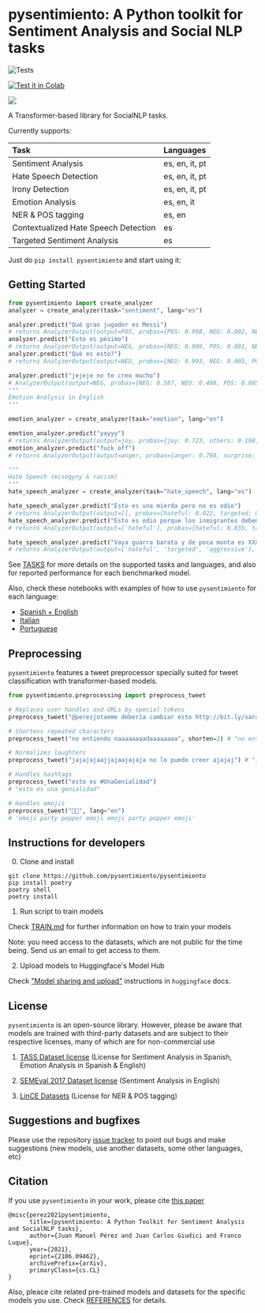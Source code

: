 # pysentimiento: A Python toolkit for Sentiment Analysis and Social NLP tasks

![Tests](https://github.com/finiteautomata/pysentimiento/workflows/run_tests/badge.svg)

[![Test it in Colab](https://colab.research.google.com/assets/colab-badge.svg)](https://colab.research.google.com/github/pysentimiento/pysentimiento/blob/master/notebooks/examples/pysentimiento_sentiment_analysis_in_spanish.ipynb)

<p>
<a href="https://console.tiyaro.ai/explore?q=pysentimiento/robertuito-&pub=pysentimiento"> <img src="https://tiyaro-public-docs.s3.us-west-2.amazonaws.com/assets/try_on_tiyaro_badge.svg"></a>
</p>




A Transformer-based library for SocialNLP tasks.

Currently supports:


| Task                                 | Languages                             |
|:---------------------                |:---------------------------------------|
| Sentiment Analysis                   | es, en, it, pt                        |
| Hate Speech Detection                | es, en, it, pt                        |
| Irony Detection                      | es, en, it, pt                        |
| Emotion Analysis                     | es, en, it                            |
| NER & POS tagging                    | es, en                                |
| Contextualized Hate Speech Detection | es                                    |
| Targeted Sentiment Analysis          | es                                    |


Just do `pip install pysentimiento` and start using it:

## Getting Started

```python
from pysentimiento import create_analyzer
analyzer = create_analyzer(task="sentiment", lang="es")

analyzer.predict("Qué gran jugador es Messi")
# returns AnalyzerOutput(output=POS, probas={POS: 0.998, NEG: 0.002, NEU: 0.000})
analyzer.predict("Esto es pésimo")
# returns AnalyzerOutput(output=NEG, probas={NEG: 0.999, POS: 0.001, NEU: 0.000})
analyzer.predict("Qué es esto?")
# returns AnalyzerOutput(output=NEU, probas={NEU: 0.993, NEG: 0.005, POS: 0.002})

analyzer.predict("jejeje no te creo mucho")
# AnalyzerOutput(output=NEG, probas={NEG: 0.587, NEU: 0.408, POS: 0.005})
"""
Emotion Analysis in English
"""

emotion_analyzer = create_analyzer(task="emotion", lang="en")

emotion_analyzer.predict("yayyy")
# returns AnalyzerOutput(output=joy, probas={joy: 0.723, others: 0.198, surprise: 0.038, disgust: 0.011, sadness: 0.011, fear: 0.010, anger: 0.009})
emotion_analyzer.predict("fuck off")
# returns AnalyzerOutput(output=anger, probas={anger: 0.798, surprise: 0.055, fear: 0.040, disgust: 0.036, joy: 0.028, others: 0.023, sadness: 0.019})

"""
Hate Speech (misogyny & racism)
"""
hate_speech_analyzer = create_analyzer(task="hate_speech", lang="es")

hate_speech_analyzer.predict("Esto es una mierda pero no es odio")
# returns AnalyzerOutput(output=[], probas={hateful: 0.022, targeted: 0.009, aggressive: 0.018})
hate_speech_analyzer.predict("Esto es odio porque los inmigrantes deben ser aniquilados")
# returns AnalyzerOutput(output=['hateful'], probas={hateful: 0.835, targeted: 0.008, aggressive: 0.476})

hate_speech_analyzer.predict("Vaya guarra barata y de poca monta es XXXX!")
# returns AnalyzerOutput(output=['hateful', 'targeted', 'aggressive'], probas={hateful: 0.987, targeted: 0.978, aggressive: 0.969})
```

See [TASKS](docs/TASKS.md) for more details on the supported tasks and languages, and also for reported performance for each benchmarked model.

Also, check these notebooks with examples of how to use `pysentimiento` for each language:

- [Spanish + English](https://colab.research.google.com/github/pysentimiento/pysentimiento/blob/master/notebooks/examples/pysentimiento_sentiment_analysis_in_spanish.ipynb)
- [Italian](https://colab.research.google.com/github/pysentimiento/pysentimiento/blob/master/notebooks/examples/sentiment_analysis_in_italian.ipynb)
- [Portuguese](https://colab.research.google.com/github/pysentimiento/pysentimiento/blob/master/notebooks/examples/sentiment_analysis_in_portuguese.ipynb)

## Preprocessing

`pysentimiento` features a tweet preprocessor specially suited for tweet classification with transformer-based models.

```python
from pysentimiento.preprocessing import preprocess_tweet

# Replaces user handles and URLs by special tokens
preprocess_tweet("@perezjotaeme debería cambiar esto http://bit.ly/sarasa") # "@usuario debería cambiar esto url"

# Shortens repeated characters
preprocess_tweet("no entiendo naaaaaaaadaaaaaaaa", shorten=2) # "no entiendo naadaa"

# Normalizes laughters
preprocess_tweet("jajajajaajjajaajajaja no lo puedo creer ajajaj") # "jaja no lo puedo creer jaja"

# Handles hashtags
preprocess_tweet("esto es #UnaGenialidad")
# "esto es una genialidad"

# Handles emojis
preprocess_tweet("🎉🎉", lang="en")
# 'emoji party popper emoji emoji party popper emoji'
```


## Instructions for developers

0. Clone and install

```
git clone https://github.com/pysentimiento/pysentimiento
pip install poetry
poetry shell
poetry install
```

1. Run script to train models

Check [TRAIN.md](docs/TRAIN.md) for further information on how to train your models

Note: you need access to the datasets, which are not public for the time being. Send us an email to get access to them.

2. Upload models to Huggingface's Model Hub

Check ["Model sharing and upload"](https://huggingface.co/transformers/model_sharing.html) instructions in `huggingface` docs.

## License

`pysentimiento` is an open-source library. However, please be aware that models are trained with third-party datasets and are subject to their respective licenses, many of which are for non-commercial use

1. [TASS Dataset license](http://tass.sepln.org/tass_data/download.php) (License for Sentiment Analysis in Spanish, Emotion Analysis in Spanish & English)
2. [SEMEval 2017 Dataset license](https://www.dropbox.com/s/byzr8yoda6bua1b/2017_English_final.zip?file_subpath=%2F2017_English_final%2FDOWNLOAD%2FREADME.txt) (Sentiment Analysis in English)

3. [LinCE Datasets](https://ritual.uh.edu/lince/datasets) (License for NER & POS tagging)

## Suggestions and bugfixes

Please use the repository [issue tracker](https://github.com/pysentimiento/pysentimiento/issues) to point out bugs and make suggestions (new models, use another datasets, some other languages, etc)


## Citation

If you use `pysentimiento` in your work, please cite [this paper](https://arxiv.org/abs/2106.09462)

```
@misc{perez2021pysentimiento,
      title={pysentimiento: A Python Toolkit for Sentiment Analysis and SocialNLP tasks},
      author={Juan Manuel Pérez and Juan Carlos Giudici and Franco Luque},
      year={2021},
      eprint={2106.09462},
      archivePrefix={arXiv},
      primaryClass={cs.CL}
}
```

Also, pleace cite related pre-trained models and datasets for the specific models you use. Check [REFERENCES](docs/REFERENCES.md) for details.

